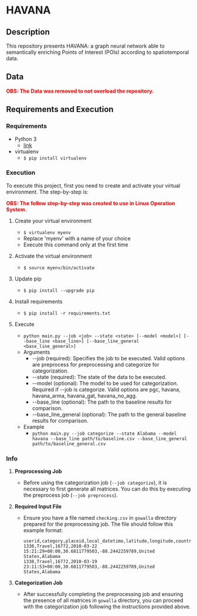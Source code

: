 # HAVANA

## Description

This repository presents HAVANA: a graph neural network able to semantically enriching Points of Interest (POIs) according to spatiotemporal data.

## Data

<span style="color: red;">**OBS: The Data was removed to not overload the repository.**</span>

## Requirements and Execution

### Requirements

* Python 3
    * [link](https://www.python.org/downloads/)
* virtualenv
    * `$ pip install virtualenv`

### Execution

To execute this project, first you need to create and activate your virtual environment. The step-by-step is:

<span style="color: red;">**OBS: The follow step-by-step was created to use in Linux Operation System.**</span>

1. Create your virtual environment
    * `$ virtualenv myenv`
    * Replace 'myenv' with a name of your choice
    * Execute this command only at the first time

2. Activate the virtual environment
    * `$ source myenv/bin/activate`

3. Update pip
    * `$ pip install --upgrade pip`

4. Install requirements
    * `$ pip install -r requirements.txt`

5. Execute
    * `python main.py --job <job> --state <state> [--model <model>] [--base_line <base_line>] [--base_line_general <base_line_general>]`
    * Arguments
        * --job (required): Specifies the job to be executed. Valid options are preprocess for preprocessing and categorize for categorization.
        * --state (required): The state of the data to be executed.
        * --model (optional): The model to be used for categorization. Required if --job is categorize. Valid options are pgc, havana, havana_arma, havana_gat, havana_no_agg.
        * --base_line (optional): The path to the baseline results for comparison.
        * --base_line_general (optional): The path to the general baseline results for comparison.
    * Example
        * `python main.py --job categorize --state Alabama --model havana --base_line path/to/baseline.csv --base_line_general path/to/baseline_general.csv`
### Info

1. **Preprocessing Job**
   - Before using the categorization job (`--job categorize`), it is necessary to first generate all matrices. You can do this by executing the preprocess job (`--job preprocess`).

2. **Required Input File**
   - Ensure you have a file named `checking.csv` in `gowalla` directory prepared for the preprocessing job. The file should follow this example format:
   
     ```csv
     userid,category,placeid,local_datetime,latitude,longitude,country_name,state_name
     1338,Travel,16772,2010-03-22 15:21:29+00:00,30.6811779503,-88.2442259789,United States,Alabama
     1338,Travel,16772,2010-03-19 23:11:53+00:00,30.6811779503,-88.2442259789,United States,Alabama
     ```

3. **Categorization Job**
   - After successfully completing the preprocessing job and ensuring the presence of all matrices in `gowalla` directory, you can proceed with the categorization job following the instructions provided above.
